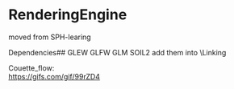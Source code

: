 # RenderingEngine
moved from SPH-learing

Dependencies## GLEW GLFW GLM SOIL2 add them into \Linking


Couette_flow:  
https://gifs.com/gif/99rZD4
